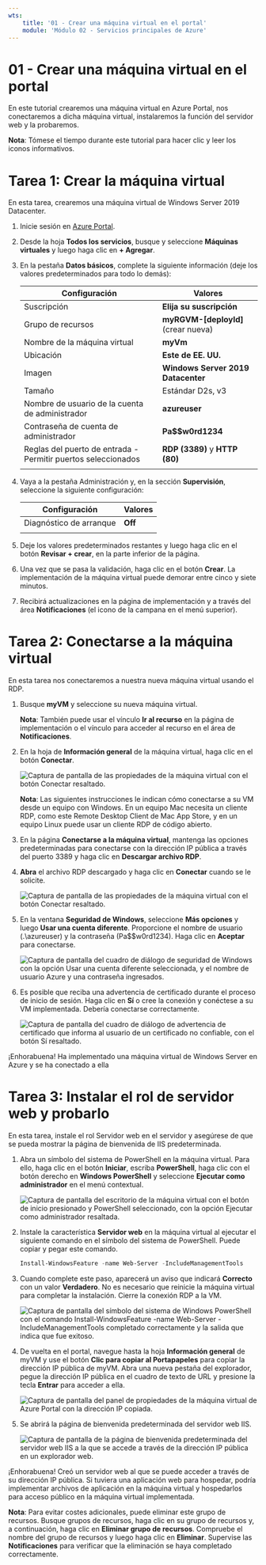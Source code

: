 ```yaml
---
wts:
    title: '01 - Crear una máquina virtual en el portal'
    module: 'Módulo 02 - Servicios principales de Azure'
---
```

# 01 - Crear una máquina virtual en el portal

En este tutorial crearemos una máquina virtual en Azure Portal, nos conectaremos a dicha máquina virtual, instalaremos la función del servidor web y la probaremos. 

**Nota**: Tómese el tiempo durante este tutorial para hacer clic y leer los iconos informativos. 

# Tarea 1: Crear la máquina virtual

En esta tarea, crearemos una máquina virtual de Windows Server 2019 Datacenter. 

1. Inicie sesión en [Azure Portal](https://portal.azure.com).

2. Desde la hoja **Todos los servicios**, busque y seleccione **Máquinas virtuales** y luego haga clic en **+ Agregar**.

3. En la pestaña **Datos básicos**, complete la siguiente información (deje los valores predeterminados para todo lo demás):

    | Configuración | Valores |
    |  -- | -- |
    | Suscripción | **Elija su suscripción**|
    | Grupo de recursos | **myRGVM-[deployId]** (crear nueva) |
    | Nombre de la máquina virtual | **myVm** |
    | Ubicación | **Este de EE. UU.**|
    | Imagen | **Windows Server 2019 Datacenter**|
    | Tamaño | Estándar D2s, v3|
    | Nombre de usuario de la cuenta de administrador | **azureuser** |
    | Contraseña de cuenta de administrador | **Pa$$w0rd1234**|
    | Reglas del puerto de entrada - Permitir puertos seleccionados | **RDP (3389)** y **HTTP (80)**|
    | | |

4. Vaya a la pestaña Administración y, en la sección **Supervisión**, seleccione la siguiente configuración:

    | Configuración | Valores |
    | -- | -- |
    | Diagnóstico de arranque | **Off**|
    | | |

5. Deje los valores predeterminados restantes y luego haga clic en el botón **Revisar + crear**, en la parte inferior de la página.

6. Una vez que se pasa la validación, haga clic en el botón **Crear**. La implementación de la máquina virtual puede demorar entre cinco y siete minutos.

7. Recibirá actualizaciones en la página de implementación y a través del área **Notificaciones** (el icono de la campana en el menú superior).

# Tarea 2: Conectarse a la máquina virtual

En esta tarea nos conectaremos a nuestra nueva máquina virtual usando el RDP. 

1. Busque **myVM** y seleccione su nueva máquina virtual.

    **Nota**: También puede usar el vínculo **Ir al recurso** en la página de implementación o el vínculo para acceder al recurso en el área de **Notificaciones**.

2. En la hoja de **Información general** de la máquina virtual, haga clic en el botón **Conectar**.

    ![Captura de pantalla de las propiedades de la máquina virtual con el botón Conectar resaltado.](../images/0101.png)

    **Nota**: Las siguientes instrucciones le indican cómo conectarse a su VM desde un equipo con Windows. En un equipo Mac necesita un cliente RDP, como este Remote Desktop Client de Mac App Store, y en un equipo Linux puede usar un cliente RDP de código abierto.

2. En la página **Conectarse a la máquina virtual**, mantenga las opciones predeterminadas para conectarse con la dirección IP pública a través del puerto 3389 y haga clic en **Descargar archivo RDP**.

3. **Abra** el archivo RDP descargado y haga clic en **Conectar** cuando se le solicite. 

    ![Captura de pantalla de las propiedades de la máquina virtual con el botón Conectar resaltado. ](../images/0102.png)

4. En la ventana **Seguridad de Windows**, seleccione **Más opciones** y luego **Usar una cuenta diferente**. Proporcione el nombre de usuario (.\azureuser) y la contraseña (Pa$$w0rd1234). Haga clic en **Aceptar** para conectarse.

    ![Captura de pantalla del cuadro de diálogo de seguridad de Windows con la opción Usar una cuenta diferente seleccionada, y el nombre de usuario Azure y una contraseña ingresados.](../images/0103.png)

5. Es posible que reciba una advertencia de certificado durante el proceso de inicio de sesión. Haga clic en **Sí** o cree la conexión y conéctese a su VM implementada. Debería conectarse correctamente.

    ![Captura de pantalla del cuadro de diálogo de advertencia de certificado que informa al usuario de un certificado no confiable, con el botón Sí resaltado. ](../images/0104.png)

¡Enhorabuena! Ha implementado una máquina virtual de Windows Server en Azure y se ha conectado a ella

# Tarea 3: Instalar el rol de servidor web y probarlo

En esta tarea, instale el rol Servidor web en el servidor y asegúrese de que se pueda mostrar la página de bienvenida de IIS predeterminada.

1. Abra un símbolo del sistema de PowerShell en la máquina virtual. Para ello, haga clic en el botón **Iniciar**, escriba **PowerShell**, haga clic con el botón derecho en **Windows PowerShell** y seleccione **Ejecutar como administrador** en el menú contextual.

    ![Captura de pantalla del escritorio de la máquina virtual con el botón de inicio presionado y PowerShell seleccionado, con la opción Ejecutar como administrador resaltada.](../images/0105.png)

2. Instale la característica **Servidor web** en la máquina virtual al ejecutar el siguiente comando en el símbolo del sistema de PowerShell. Puede copiar y pegar este comando.

    ```PowerShell
    Install-WindowsFeature -name Web-Server -IncludeManagementTools
    ```
  
3. Cuando complete este paso, aparecerá un aviso que indicará **Correcto** con un valor **Verdadero**. No es necesario que reinicie la máquina virtual para completar la instalación. Cierre la conexión RDP a la VM.

    ![Captura de pantalla del símbolo del sistema de Windows PowerShell con el comando Install-WindowsFeature -name Web-Server -IncludeManagementTools completado correctamente y la salida que indica que fue exitoso.](../images/0106.png)

4. De vuelta en el portal, navegue hasta la hoja **Información general** de myVM y use el botón **Clic para copiar al Portapapeles** para copiar la dirección IP pública de myVM. Abra una nueva pestaña del explorador, pegue la dirección IP pública en el cuadro de texto de URL y presione la tecla **Entrar** para acceder a ella.

    ![Captura de pantalla del panel de propiedades de la máquina virtual de Azure Portal con la dirección IP copiada.](../images/0107.png)

5. Se abrirá la página de bienvenida predeterminada del servidor web IIS.

    ![Captura de pantalla de la página de bienvenida predeterminada del servidor web IIS a la que se accede a través de la dirección IP pública en un explorador web.](../images/0108.png)

¡Enhorabuena! Creó un servidor web al que se puede acceder a través de su dirección IP pública. Si tuviera una aplicación web para hospedar, podría implementar archivos de aplicación en la máquina virtual y hospedarlos para acceso público en la máquina virtual implementada.


**Nota**: Para evitar costes adicionales, puede eliminar este grupo de recursos. Busque grupos de recursos, haga clic en su grupo de recursos y, a continuación, haga clic en **Eliminar grupo de recursos**. Compruebe el nombre del grupo de recursos y luego haga clic en **Eliminar**. Supervise las **Notificaciones** para verificar que la eliminación se haya completado correctamente. 
